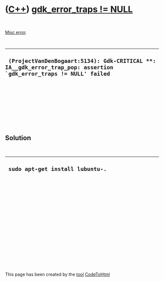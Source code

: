 



 

 

 

 

 

([C++](Cpp.htm)) [gdk\_error\_traps != NULL](CppMiscErrorGdk_error_trapsNotNull.htm)
====================================================================================

 

[Misc error](CppMiscError.htm).

 

  -------------------------------------------------------------------------------------------------------------------------
  ``  (ProjectVanDenBogaart:5134): Gdk-CRITICAL **: IA__gdk_error_trap_pop: assertion `gdk_error_traps != NULL' failed ``
  -------------------------------------------------------------------------------------------------------------------------

 

 

 

 

 

Solution
--------

 

  -----------------------------------
  ` sudo apt-get install lubuntu-.`
  -----------------------------------

 

 

 

 

 

 

 

 

 





 




This page has been created by the [tool](Tools.htm)
[CodeToHtml](ToolCodeToHtml.htm)
